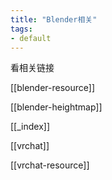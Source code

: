 ```yaml
---
title: "Blender相关"
tags:
- default
---
```



看相关链接

[[blender-resource]] 

[[blender-heightmap]]

[[_index]] 

[[vrchat]] 

[[vrchat-resource]] 



